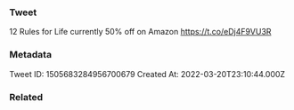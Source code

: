 ### Tweet
12 Rules for Life currently 50% off on Amazon https://t.co/eDj4F9VU3R

### Metadata
Tweet ID: 1505683284956700679
Created At: 2022-03-20T23:10:44.000Z

### Related

